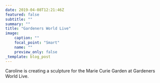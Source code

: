 ```yaml
---
date: 2019-04-08T12:21:46Z
featured: false
subtitle: ""
summary: ""
title: "Gardeners World Live"
image:
    caption: ""
    focal_point: "Smart"
    name: ""
    preview_only: false
_template: blog_post
---
```

Caroline is creating a sculpture for the Marie Curie Garden at Gardeners World Live.